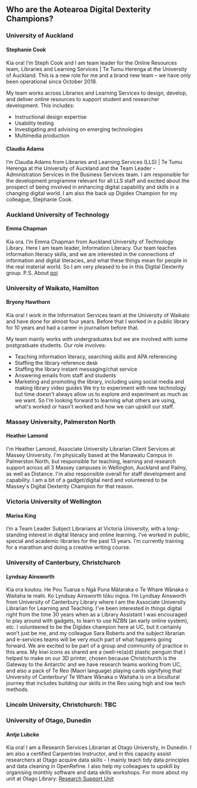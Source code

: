 ## Who are the Aotearoa Digital Dexterity Champions?

### University of Auckland 
#### Stephanie Cook 
Kia ora! I’m Steph Cook and I am team leader for the Online Resources team, Libraries and Learning Services | Te Tumu Herenga at the University of Auckland. This is a new role for me and a brand new team – we have only been operational since October 2018. 

My team works across Libraries and Learning Services to design, develop, and deliver online resources to support student and researcher development. This includes:
* Instructional design expertise
* Usability testing
* Investigating and advising on emerging technologies
* Multimedia production

#### Claudia Adams
I’m Claudia Adams from Libraries and Learning Services (LLS) | Te Tumu Herenga at the University of Auckland and the Team Leader - Administration Services in the Business Services team. I am responsible for the development programme relevant for all LLS staff and excited about the prospect of being involved in enhancing digital capability and skills in a changing digital world. I am also the back up Digidex Champion for my colleague, Stephanie Cook.

### Auckland University of Technology
#### Emma Chapman
Kia ora. I’m Emma Chapman from Auckland University of Technology Library. Here I am team leader, Information Literacy. Our team teaches information literacy skills, and we are interested in the connections of information and digital literacies, and what these things mean for people in the real material world. So I am very pleased to be in this Digital Dexterity group.
P.S. About [poi](http://poi360.nz/#!/)

### University of Waikato, Hamilton
#### Bryony Hawthorn
Kia ora! I work in the Information Services team at the University of Waikato and have done for almost four years. Before that I worked in a public library for 10 years and had a career in journalism before that.

My team mainly works with undergraduates but we are involved with some postgraduate students. Our role involves:
* Teaching information literacy, searching skills and APA referencing
* Staffing the library reference desk
* Staffing the library instant messaging/chat service
* Answering emails from staff and students
* Marketing and promoting the library, including using social media and making library video guides
We try to experiment with new technology but time doesn't always allow us to explore and experiment as much as we want. So I'm looking forward to learning what others are using, what's worked or hasn't worked and how we can upskill our staff. 

### Massey University, Palmerston North
#### Heather Lamond
I'm Heather Lamond, Associate University Librarian Client Services at Massey University. I'm physically based at the Manawatu Campus in Palmerston North, but responsible for teaching, learning and research support across all 3 Massey campuses in Wellington, Auckland and Palmy, as well as Distance. I'm also responsible overall for staff development and capability. 
I am a bit of a gadget/digital nerd and volunteered to be Massey's Digital Dexterity Champion for that reason. 

### Victoria University of Wellington
#### Marisa King
I’m a Team Leader Subject Librarians at Victoria University, with a long-standing interest in digital literacy and online learning. I’ve worked in public, special and academic libraries for the past 13 years. I’m currently training for a marathon and doing a creative writing course. 

### University of Canterbury, Christchurch
#### Lyndsay Ainsworth 
Kia ora koutou. He Pou Tuarua o Ngā Puna Mātaraka o Te Whare Wānaka o Waitaha te mahi. Ko Lyndsay Ainsworth tōku ingoa. I’m Lyndsay Ainsworth from University of Canterbury Library where I am the Associate University Librarian for Learning and Teaching. 
I’ve been interested in things digital right from the time 30 years when as a Library Assistant I was encouraged to play around with gadgets, to learn to use NZBN (an early online system), etc. I volunteered to be the Digidex champion here at UC, but it certainly won’t just be me, and my colleague Sara Roberts and the subject librarian and e-services teams will be very much part of what happens going forward. We are excited to be part of a group and community of practice in this area. My kiwi icons as shared are a (well-re(a)d) plastic penguin that I helped to make on our 3D printer, chosen because Christchurch is the Gateway to the Antarctic and we have research teams working from UC, and also a pack of Te Reo (Maori language) playing cards signifying that University of Canterbury/ Te Whare Wānaka o Waitaha is on a bicultural journey that includes building our skills in the Reo using high and low tech methods.

### Lincoln University, Christchurch: TBC

### University of Otago, Dunedin 
#### Antje Lubcke
Kia ora! I am a Research Services Librarian at Otago University, in Dunedin. I am also a certified Carpentries Instructor, and in this capacity assist researchers at Otago acquire data skills - I mainly teach tidy data principles and data cleaning in OpenRefine. I also help my colleagues to upskill by organising monthly software and data skills workshops. For more about my unit at Otago Library: [Research Support Unit](https://otago.libguides.com/RSU/about) 
